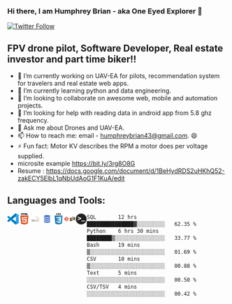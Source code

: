 ### Hi there, I am Humphrey Brian - aka One Eyed Explorer 👋

[![Twitter Follow](https://img.shields.io/twitter/follow/brianhumphrey_?color=1DA1F2&logo=twitter&style=for-the-badge)](https://twitter.com/intent/follow?original_referer=https%3A%2F%2Fgithub.com%2Fbrianhumphrey_&screen_name=brianhumphrey_)

## FPV drone pilot, Software Developer, Real estate investor and part time biker!!

- 🔭 I’m currently working on UAV-EA for pilots, recommendation system for travelers and real estate web apps. 
- 🌱 I’m currently learning python and data engineering.
- 👯 I’m looking to collaborate on awesome web, mobile and automation projects.
- 🤔 I’m looking for help with reading data in android app from 5.8 ghz frequency.
- 💬 Ask me about Drones and UAV-EA.
- 📫 How to reach me: email - humphreybrian43@gmail.com. 😄
- ⚡ Fun fact: Motor KV describes the RPM a motor does per voltage supplied.
- microsite example https://bit.ly/3rg8O8G
- Resume : https://docs.google.com/document/d/1BeHydRDS2uHKhQ52-zakECY5ElbL1qNbUdAoG1F1KuA/edit

## Languages and Tools:
<img align="left" alt="Visual Studio Code" width="26px" src="https://raw.githubusercontent.com/github/explore/80688e429a7d4ef2fca1e82350fe8e3517d3494d/topics/visual-studio-code/visual-studio-code.png" />
<img align="left" alt="HTML5" width="26px" src="https://raw.githubusercontent.com/github/explore/80688e429a7d4ef2fca1e82350fe8e3517d3494d/topics/html/html.png" />
<img align="left" alt="MySQL" width="26px" src="https://raw.githubusercontent.com/github/explore/80688e429a7d4ef2fca1e82350fe8e3517d3494d/topics/mysql/mysql.png" />
<img align="left" alt="SQL" width="26px" src="https://raw.githubusercontent.com/github/explore/80688e429a7d4ef2fca1e82350fe8e3517d3494d/topics/sql/sql.png" />
<img align="left" alt="CSS3" width="26px" src="https://raw.githubusercontent.com/github/explore/80688e429a7d4ef2fca1e82350fe8e3517d3494d/topics/css/css.png" />
<img align="left" alt="Git" width="26px" src="https://raw.githubusercontent.com/github/explore/80688e429a7d4ef2fca1e82350fe8e3517d3494d/topics/git/git.png" />
<img align="left" alt="Terminal" width="26px" src="https://raw.githubusercontent.com/github/explore/80688e429a7d4ef2fca1e82350fe8e3517d3494d/topics/terminal/terminal.png" />
<!--START_SECTION:waka-->

```text
SQL       12 hrs          ███████████████▓░░░░░░░░░   62.35 %
Python    6 hrs 30 mins   ████████▒░░░░░░░░░░░░░░░░   33.77 %
Bash      19 mins         ▒░░░░░░░░░░░░░░░░░░░░░░░░   01.69 %
CSV       10 mins         ▒░░░░░░░░░░░░░░░░░░░░░░░░   00.88 %
Text      5 mins          ░░░░░░░░░░░░░░░░░░░░░░░░░   00.50 %
CSV/TSV   4 mins          ░░░░░░░░░░░░░░░░░░░░░░░░░   00.42 %
```

<!--END_SECTION:waka-->
